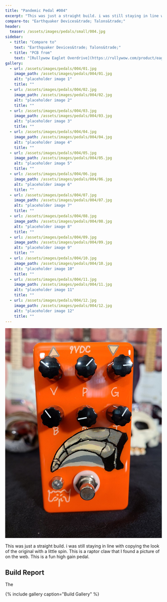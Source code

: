 ```yaml
---
title: "Pandemic Pedal #004"
excerpt: "This was just a straight build. i was still staying in line with copying the look of the original with a little spin. This is a raptor claw that I found a picture of on the web. This is a fun high gain pedal."
compare-to: "Earthquaker Devices&trade; Talons&trade;"
header:
  teaser: /assets/images/pedals/small/004.jpg
sidebar:
  - title: "Compare to"
    text: "Earthquaker Devices&trade; Talons&trade;"
  - title: "PCB from"
    text: "[Rullywow Eaglet Overdrive](https://rullywow.com/product/eaglet-overdrive-talons-clone/)"
gallery:
  - url: /assets/images/pedals/004/01.jpg
    image_path: /assets/images/pedals/004/01.jpg
    alt: "placeholder image 1"
    title: ""
  - url: /assets/images/pedals/004/02.jpg
    image_path: /assets/images/pedals/004/02.jpg
    alt: "placeholder image 2"
    title: ""
  - url: /assets/images/pedals/004/03.jpg
    image_path: /assets/images/pedals/004/03.jpg
    alt: "placeholder image 3"
    title: ""
  - url: /assets/images/pedals/004/04.jpg
    image_path: /assets/images/pedals/004/04.jpg
    alt: "placeholder image 4"
    title: ""
  - url: /assets/images/pedals/004/05.jpg
    image_path: /assets/images/pedals/004/05.jpg
    alt: "placeholder image 5"
    title: ""
  - url: /assets/images/pedals/004/06.jpg
    image_path: /assets/images/pedals/004/06.jpg
    alt: "placeholder image 6"
    title: ""
  - url: /assets/images/pedals/004/07.jpg
    image_path: /assets/images/pedals/004/07.jpg
    alt: "placeholder image 7"
    title: ""
  - url: /assets/images/pedals/004/08.jpg
    image_path: /assets/images/pedals/004/08.jpg
    alt: "placeholder image 8"
    title: ""
  - url: /assets/images/pedals/004/09.jpg
    image_path: /assets/images/pedals/004/09.jpg
    alt: "placeholder image 9"
    title: ""
  - url: /assets/images/pedals/004/10.jpg
    image_path: /assets/images/pedals/004/10.jpg
    alt: "placeholder image 10"
    title: ""
  - url: /assets/images/pedals/004/11.jpg
    image_path: /assets/images/pedals/004/11.jpg
    alt: "placeholder image 11"
    title: ""
  - url: /assets/images/pedals/004/12.jpg
    image_path: /assets/images/pedals/004/12.jpg
    alt: "placeholder image 12"
    title: ""
---
```


![header](/assets/images/pedals/004.jpg)

This was just a straight build. i was still staying in line with copying the look of the original with a little spin. This is a raptor claw that I found a picture of on the web. This is a fun high gain pedal.

## Build Report ##

The 

{% include gallery caption="Build Gallery" %}